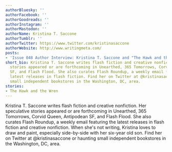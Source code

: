 ```yaml
---
authorBluesky: ''
authorFacebook: ''
authorGoodreads: ''
authorInstagram: ''
authorMastodon: ''
authorName: Kristina T. Saccone
authorTumblr: ''
authorTwitter: https://www.twitter.com/kristinasaccone
authorWebsite: http://www.writingmeta.com/
posts:
- 'Issue 048 Author Interview: Kristina T. Saccone and "The Hawk and the Wren"'
short_bio: Kristina T. Saccone writes flash fiction and creative nonfiction. Her speculative
  stories appeared or are forthcoming in Unearthed, 365 Tomorrows, Corvid Queen, Antipodean
  SF, and Flash Flood. She also curates Flash Roundup, a weekly email featuring the
  latest releases in flash fiction. Find her on Twitter at @kristinasaccone or haunting
  small independent bookstores in the Washington, DC, area.
stories:
- The Hawk and the Wren
---
```


Kristina T. Saccone writes flash fiction and creative nonfiction. Her speculative stories appeared or are forthcoming in Unearthed, 365 Tomorrows, Corvid Queen, Antipodean SF, and Flash Flood. She also curates Flash Roundup, a weekly email featuring the latest releases in flash fiction and creative nonfiction. When she's not writing, Kristina loves to draw and paint, especially side-by-side with her six-year old son. Find her on Twitter at @kristinasaccone or haunting small independent bookstores in the Washington, DC, area.